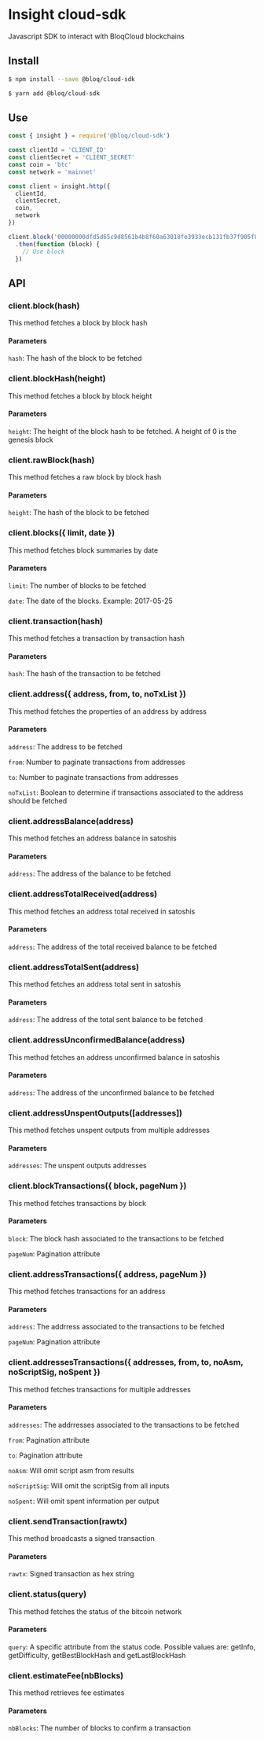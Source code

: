 # Insight cloud-sdk
Javascript SDK to interact with BloqCloud blockchains

## Install

```bash
$ npm install --save @bloq/cloud-sdk
```

```bash
$ yarn add @bloq/cloud-sdk
```

## Use

```javascript
const { insight } = require('@bloq/cloud-sdk')

const clientId = 'CLIENT_ID'
const clientSecret = 'CLIENT_SECRET'
const coin = 'btc'
const network = 'mainnet'

const client = insight.http({
  clientId,
  clientSecret,
  coin,
  network
})

client.block('00000000dfd5d65c9d8561b4b8f60a63018fe3933ecb131fb37f905f87da951a')
  .then(function (block) {
    // Use block
  })

```

## API

### client.block(hash)
This method fetches a block by block hash

#### Parameters
`hash`: The hash of the block to be fetched


### client.blockHash(height)
This method fetches a block by block height

#### Parameters
`height`: The height of the block hash to be fetched. A height of 0 is the genesis block


### client.rawBlock(hash)
This method fetches a raw block by block hash

#### Parameters
`height`: The hash of the block to be fetched


### client.blocks({ limit, date })
This method fetches block summaries by date

#### Parameters
`limit`: The number of blocks to be fetched

`date`: The date of the blocks. Example: 2017-05-25


### client.transaction(hash)
This method fetches a transaction by transaction hash

#### Parameters
`hash`: The hash of the transaction to be fetched


### client.address({ address, from, to, noTxList })
This method fetches the properties of an address by address

#### Parameters
`address`: The address to be fetched

`from`: Number to paginate transactions from addresses

`to`: Number to paginate transactions from addresses

`noTxList`: Boolean to determine if transactions associated to the address should be fetched


### client.addressBalance(address)
This method fetches an address balance in satoshis

#### Parameters
`address`: The address of the balance to be fetched


### client.addressTotalReceived(address)
This method fetches an address total received in satoshis

#### Parameters
`address`: The address of the total received balance to be fetched


### client.addressTotalSent(address)
This method fetches an address total sent in satoshis

#### Parameters
`address`: The address of the total sent balance to be fetched


### client.addressUnconfirmedBalance(address)
This method fetches an address unconfirmed balance in satoshis

#### Parameters
`address`: The address of the unconfirmed balance to be fetched


### client.addressUnspentOutputs([addresses])
This method fetches unspent outputs from multiple addresses

#### Parameters
`addresses`: The unspent outputs addresses


### client.blockTransactions({ block, pageNum })
This method fetches transactions by block

#### Parameters
`block`: The block hash associated to the transactions to be fetched

`pageNum`: Pagination attribute


### client.addressTransactions({ address, pageNum })
This method fetches transactions for an address

#### Parameters
`address`: The addrress associated to the transactions to be fetched

`pageNum`: Pagination attribute


### client.addressesTransactions({ addresses, from, to, noAsm, noScriptSig, noSpent })
This method fetches transactions for multiple addresses

#### Parameters
`addresses`: The addrresses associated to the transactions to be fetched

`from`: Pagination attribute

`to`: Pagination attribute

`noAsm`: Will omit script asm from results

`noScriptSig`: Will omit the scriptSig from all inputs

`noSpent`: Will omit spent information per output


### client.sendTransaction(rawtx)
This method broadcasts a signed transaction
#### Parameters
`rawtx`: Signed transaction as hex string


### client.status(query)
This method fetches the status of the bitcoin network
#### Parameters
`query`: A specific attribute from the status code. Possible values are: getInfo, getDifficulty, getBestBlockHash and getLastBlockHash

### client.estimateFee(nbBlocks)
This method retrieves fee estimates

#### Parameters
`nbBlocks`: The number of blocks to confirm a transaction
